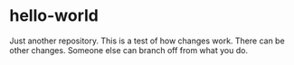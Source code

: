 # hello-world
Just another repository.
This is a test of how changes work. 
There can be other changes.
Someone else can branch off from what you do.
